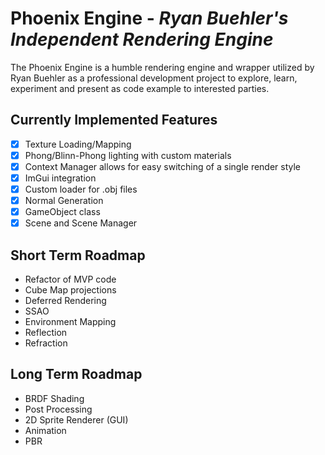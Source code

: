# Phoenix Engine - *Ryan Buehler's Independent Rendering Engine*

The Phoenix Engine is a humble rendering engine and wrapper utilized by Ryan Buehler as a professional development project to explore, learn, experiment and present as code example to interested parties.

## Currently Implemented Features
- [X] Texture Loading/Mapping
- [X] Phong/Blinn-Phong lighting with custom materials
- [x] Context Manager allows for easy switching of a single render style
- [x] ImGui integration
- [x] Custom loader for .obj files
- [x] Normal Generation
- [x] GameObject class
- [x] Scene and Scene Manager

## Short Term Roadmap
* Refactor of MVP code
* Cube Map projections
* Deferred Rendering
* SSAO
* Environment Mapping
* Reflection
* Refraction

## Long Term Roadmap
* BRDF Shading
* Post Processing
* 2D Sprite Renderer (GUI)
* Animation
* PBR
